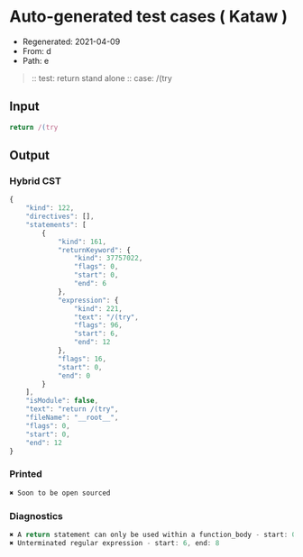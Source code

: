 # Auto-generated test cases ( Kataw )
- Regenerated: 2021-04-09
- From: d
- Path: e
> :: test: return stand alone
> :: case: /(try
## Input

`````js
return /(try
`````

## Output

### Hybrid CST

```javascript
{
    "kind": 122,
    "directives": [],
    "statements": [
        {
            "kind": 161,
            "returnKeyword": {
                "kind": 37757022,
                "flags": 0,
                "start": 0,
                "end": 6
            },
            "expression": {
                "kind": 221,
                "text": "/(try",
                "flags": 96,
                "start": 6,
                "end": 12
            },
            "flags": 16,
            "start": 0,
            "end": 0
        }
    ],
    "isModule": false,
    "text": "return /(try",
    "fileName": "__root__",
    "flags": 0,
    "start": 0,
    "end": 12
}
```

### Printed

```javascript
✖ Soon to be open sourced
```

### Diagnostics

```javascript
✖ A return statement can only be used within a function_body - start: 0, end: 6
✖ Unterminated regular expression - start: 6, end: 8

```

